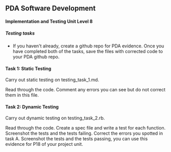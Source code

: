 ## PDA Software Development
#### Implementation and Testing Unit Level 8

##### Testing tasks

 - If you haven't already, create a github repo for PDA evidence. Once you have completed both of the tasks, save the files with corrected code to your PDA github repo.

#### Task 1: Static Testing

  Carry out static testing on testing_task_1.md.  

  Read through the code. Comment any errors you can see but do not correct them in this file.


#### Task 2: Dynamic Testing

  Carry out dynamic testing on testing_task_2.rb.

  Read through the code. Create a spec file and write a test for each function. Screenshot the tests and the tests failing. Correct the errors you spotted in task A. Screenshot the tests and the tests passing, you can use this evidence for P18 of your project unit.
